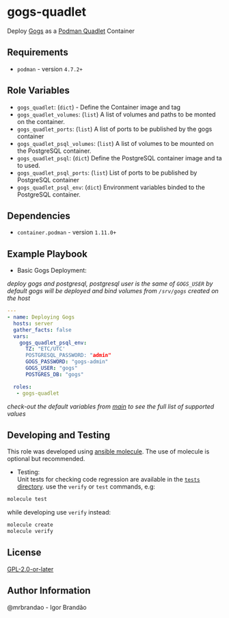 gogs-quadlet
=========

Deploy [Gogs](https://gogs.io/) as a [Podman Quadlet](https://gogs.io/) Container

Requirements
------------

* `podman` - version `4.7.2+`  

Role Variables
--------------

* `gogs_quadlet`: (`dict`) - Define the Container image and tag  
* `gogs_quadlet_volumes`: (`list`) A list of volumes and paths to be
  monted on the container.  
* `gogs_quadlet_ports`: (`list`) A list of ports to be published by the gogs
  container  
* `gogs_quadlet_psql_volumes`: (`list`) A list of volumes to be
  mounted on the PostgreSQL container.  
* `gogs_quadlet_psql`: (`dict`) Define the PostgreSQL container image and
  ta to used.  
* `gogs_quadlet_psql_ports`: (`list`) List of ports to be published by
  PostgreSQL container  
* `gogs_quadlet_psql_env`: (`dict`) Environment variables binded to the
  PostgreSQL container. 

Dependencies
------------

* `container.podman` - version `1.11.0+`

Example Playbook
----------------

* Basic Gogs Deployment:

_deploy gogs and postgresql, postgresql user is the same of `GOGS_USER`_
_by default gogs will be deployed and bind volumes from `/srv/gogs` created on
the host_

```yaml
---
- name: Deploying Gogs
  hosts: server
  gather_facts: false
  vars:
    gogs_quadlet_psql_env:
      TZ: "ETC/UTC'
      POSTGRESQL_PASSWORD: "admin"
      GOGS_PASSWORD: "gogs-admin"
      GOGS_USER: "gogs"
      POSTGRES_DB: "gogs"

  roles:
   - gogs-quadlet
```

_check-out the default variables from [main](defaults/main.yml) to see the full
list of supported values_


Developing and Testing
----------------------

This role was developed using [ansible
molecule](https://ansible.readthedocs.io/projects/molecule/).
The use of molecule is optional but recommended.  
  
* Testing:  
Unit tests for checking code regression are available in the [`tests` directory](tests/).
use the `verify` or `test` commands, e.g:  

```bash
molecule test
```

while developing use `verify` instead:  

```bash
molecule create
molecule verify
```

License
-------

[GPL-2.0-or-later](https://spdx.org/licenses/GPL-2.0-or-later.html)

Author Information
------------------

@mrbrandao - Igor Brandão
